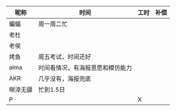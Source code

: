 | 昵称      | 时间                 | 工时 | 补偿 |
|-----------|----------------------|------|------|
| 蝙蝠      | 周一周二忙           |      |      |
| 老杜      |                      |      |      |
| 老侯      |                      |      |      |
| 烤鱼      | 周五考试，时间还好   |      |      |
| alma      | 时间看情况，有海报意愿和模仿能力 |      |      |
| AKR       | 几乎没有，海报兜底   |      |      |
| 暝涬无疆  | 忙到1.5日            |      |      |
| P         |                      | X    |      |
